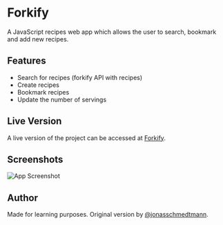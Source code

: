 
# Forkify

A JavaScript recipes web app which allows the user to search, bookmark and add new recipes.

## Features

- Search for recipes (forkify API with recipes)
- Create recipes
- Bookmark recipes
- Update the number of servings 


## Live Version

A live version of the project can be accessed at 
[Forkify](https://forkify-v2.netlify.app).
## Screenshots

![App Screenshot](https://i.imgur.com/2yhnFKa.png)


## Author

Made for learning purposes. Original version by 
[@jonasschmedtmann](https://github.com/jonasschmedtmann).

